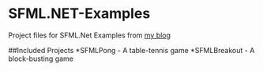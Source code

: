 SFML.NET-Examples
=================

Project files for SFML.Net Examples from [my blog](http://neokabuto.blogspot.com)

##Included Projects
*SFMLPong - A table-tennis game
*SFMLBreakout - A block-busting game